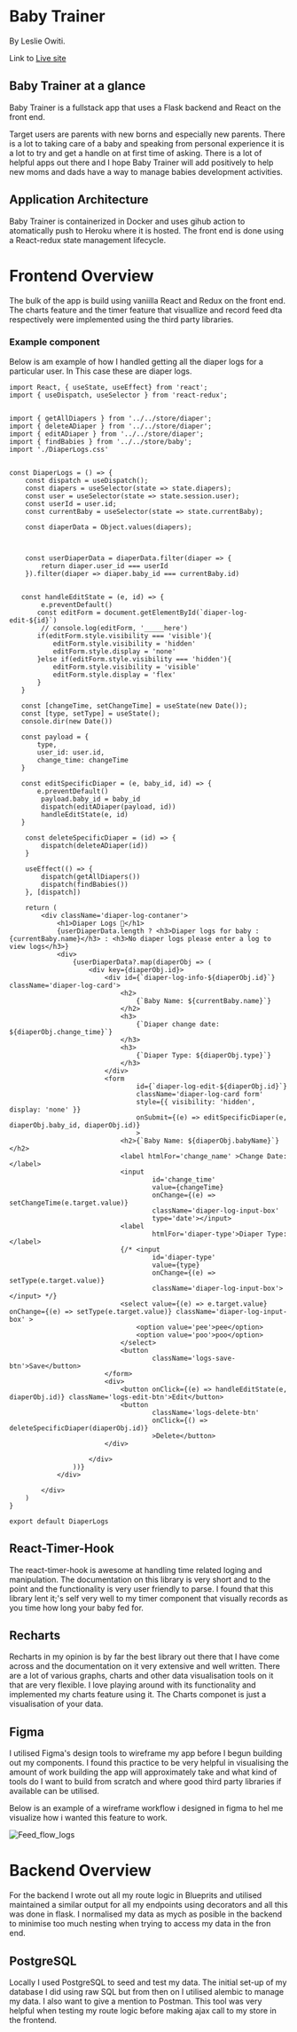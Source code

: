# Baby Trainer

By Leslie Owiti.

Link to [Live site](https://baby-trainer.herokuapp.com/)

## Baby Trainer at a glance


Baby Trainer is a fullstack app that uses a Flask backend and React on the front end.

Target users are parents with new borns and especially new parents. There is a lot to taking care of a baby and speaking from personal experience it is a lot to try and get a handle on at first time of asking. There is a lot of helpful apps out there and I hope Baby Trainer will add positively to help new moms and dads have a way to manage babies development activities.

## Application Architecture

Baby Trainer is containerized in Docker and uses gihub action to atomatically push to Heroku where it is hosted. The front end is done using a React-redux state management lifecycle. 

# Frontend Overview

The bulk of the app is build using vaniilla React and Redux on the front end. The charts feature and the timer feature that visuallize and record feed dta respectively were implemented using the third party libraries.

### Example component
Below is am example of how I handled getting all the diaper logs for a particular user. In This case these are diaper logs.

```
import React, { useState, useEffect} from 'react';
import { useDispatch, useSelector } from 'react-redux';


import { getAllDiapers } from '../../store/diaper';
import { deleteADiaper } from '../../store/diaper';
import { editADiaper } from '../../store/diaper';
import { findBabies } from '../../store/baby';
import './DiaperLogs.css'


const DiaperLogs = () => {
    const dispatch = useDispatch();
    const diapers = useSelector(state => state.diapers);
    const user = useSelector(state => state.session.user);
    const userId = user.id;
    const currentBaby = useSelector(state => state.currentBaby);

    const diaperData = Object.values(diapers);
    
    
   
    const userDiaperData = diaperData.filter(diaper => {
        return diaper.user_id === userId
    }).filter(diaper => diaper.baby_id === currentBaby.id)
   

   const handleEditState = (e, id) => {
        e.preventDefault()
       const editForm = document.getElementById(`diaper-log-edit-${id}`)
        // console.log(editForm, '_____here')
       if(editForm.style.visibility === 'visible'){
           editForm.style.visibility = 'hidden'
           editForm.style.display = 'none'
       }else if(editForm.style.visibility === 'hidden'){
           editForm.style.visibility = 'visible'
           editForm.style.display = 'flex'
       }
   }
 
   const [changeTime, setChangeTime] = useState(new Date());
   const [type, setType] = useState();
   console.dir(new Date())

   const payload = {
       type,
       user_id: user.id,
       change_time: changeTime
   }

   const editSpecificDiaper = (e, baby_id, id) => {
       e.preventDefault()
        payload.baby_id = baby_id
        dispatch(editADiaper(payload, id))
        handleEditState(e, id)
   }

    const deleteSpecificDiaper = (id) => {
        dispatch(deleteADiaper(id))
    }

    useEffect(() => {
        dispatch(getAllDiapers())
        dispatch(findBabies())
    }, [dispatch])

    return (
        <div className='diaper-log-contaner'>
            <h1>Diaper Logs 👶</h1>
            {userDiaperData.length ? <h3>Diaper logs for baby : {currentBaby.name}</h3> : <h3>No diaper logs please enter a log to view logs</h3>}
            <div>
                {userDiaperData?.map(diaperObj => (
                    <div key={diaperObj.id}>
                        <div id={`diaper-log-info-${diaperObj.id}`} className='diaper-log-card'>
                            <h2>
                                {`Baby Name: ${currentBaby.name}`}
                            </h2>
                            <h3>
                                {`Diaper change date: ${diaperObj.change_time}`}
                            </h3>
                            <h3>
                                {`Diaper Type: ${diaperObj.type}`}
                            </h3>
                        </div>
                        <form 
                                id={`diaper-log-edit-${diaperObj.id}`} 
                                className='diaper-log-card form' 
                                style={{ visibility: 'hidden', display: 'none' }}
                                onSubmit={(e) => editSpecificDiaper(e, diaperObj.baby_id, diaperObj.id)}
                                >
                            <h2>{`Baby Name: ${diaperObj.babyName}`}</h2>
                            <label htmlFor='change_name' >Change Date:</label>
                            <input 
                                    id='change_time' 
                                    value={changeTime}
                                    onChange={(e) => setChangeTime(e.target.value)}
                                    className='diaper-log-input-box' 
                                    type='date'></input>
                            <label 
                                    htmlFor='diaper-type'>Diaper Type:</label>
                            {/* <input 
                                    id='diaper-type'
                                    value={type} 
                                    onChange={(e) => setType(e.target.value)}
                                    className='diaper-log-input-box'></input> */}
                            <select value={(e) => e.target.value} onChange={(e) => setType(e.target.value)} className='diaper-log-input-box' >
                                <option value='pee'>pee</option>
                                <option value='poo'>poo</option>
                            </select>
                            <button 
                                    className='logs-save-btn'>Save</button>
                        </form>
                        <div>
                            <button onClick={(e) => handleEditState(e, diaperObj.id)} className='logs-edit-btn'>Edit</button>
                            <button 
                                    className='logs-delete-btn'
                                    onClick={() => deleteSpecificDiaper(diaperObj.id)}
                                    >Delete</button>
                        </div>

                    </div>
                ))}
            </div>

        </div>
    )
}

export default DiaperLogs
```

## React-Timer-Hook
The react-timer-hook is awesome at handling time related loging and manipulation. The documentation on this library is very short and to the point and the functionality is very user friendly to parse. I found that this library lent it;'s self very well to my timer component that visually records as you time how long your baby fed for.

## Recharts
Recharts in my opinion is by far the best library out there that I have come across and the documentation on it very extensive and well written. There are a lot of various graphs, charts and other data visualisation tools on it that are very flexible. I love playing around with its functionality and implemented my charts feature using it.
The Charts componet is just a visualisation of your data.
## Figma
I utilised Figma's design tools to wireframe my app before I begun building out my components. I found this practice to be very helpful in visualising the amount of work building the app will approximately take and what kind of tools do I want to build from scratch and where good third party libraries if available can be utilised.

Below is an example of a wireframe workflow i designed in figma to hel me visualize how i wanted this feature to work.

![Feed_flow_logs](	https://mir-s3-cdn-cf.behance.net/project_modules/disp/674f04126687771.6132389abe68a.png)
 
 # Backend Overview
 For the backend I wrote out all my route logic in Blueprits and utilised maintained a similar output for all my endpoints using decorators and all this was done in flask. I normalised my data as mych as posible in the backend to minimise too much nesting when trying to access my data in the fron end.
 
 ## PostgreSQL
 Locally I used PostgreSQL to seed and test my data. The initial set-up of my database I did using raw SQL but from then on I utilised alembic to manage my data. I also want to give a mention to Postman. This tool was very helpful when testing my route logic before making ajax call to my store in the frontend.

